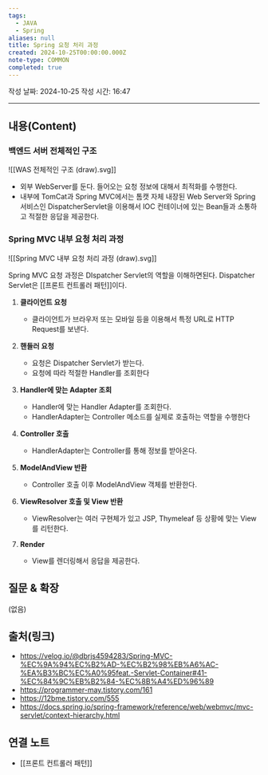 ```yaml
---
tags:
  - JAVA
  - Spring
aliases: null
title: Spring 요청 처리 과정
created: 2024-10-25T00:00:00.000Z
note-type: COMMON
completed: true
---
```

작성 날짜: 2024-10-25
작성 시간: 16:47


----
## 내용(Content)

### 백엔드 서버 전체적인 구조

![[WAS 전체적인 구조 (draw).svg]]

- 외부 WebServer를 둔다. 들어오는 요청 정보에 대해서 최적화를 수행한다.
- 내부에 TomCat과 Spring MVC에서는 톰캣 자체 내장된 Web Server와 Spring 서비스인 DispatcherServlet을 이용해서 IOC 컨테이너에 있는 Bean들과 소통하고 적절한 응답을 제공한다.

### Spring MVC 내부 요청 처리 과정

![[Spring MVC 내부 요청 처리 과정 (draw).svg]]

Spring MVC 요청 과정은 DIspatcher Servlet의 역할을 이해하면된다. Dispatcher Servlet은 [[프론트 컨트롤러 패턴]]이다.

1. **클라이언트 요청**
	- 클라이언트가 브라우저 또는 모바일 등을 이용해서 특정 URL로 HTTP Request를 보낸다.

2. **핸들러 요청**
	- 요청은 Dispatcher Servlet가 받는다.
	- 요청에 따라 적절한 Handler를 조회한다

3. **Handler에 맞는 Adapter 조회**
	- Handler에 맞는 Handler Adapter를 조회한다.
	- HandlerAdapter는 Controller 메소드를 실제로 호출하는 역할을 수행한다

4. **Controller 호출**
	- HandlerAdapter는 Controller를 통해 정보를 받아온다.


5. **ModelAndView 반환**
	- Controller 호출 이후 ModelAndView 객체를 반환한다.

6. **ViewResolver 호출 및 View 반환**
	- ViewResolver는 여러 구현체가 있고 JSP, Thymeleaf 등 상황에 맞는 View를 리턴한다.

7. **Render**
	- View를 렌더링해서 응답을 제공한다.


## 질문 & 확장

(없음)

## 출처(링크)

- https://velog.io/@dbrjs4594283/Spring-MVC-%EC%9A%94%EC%B2%AD-%EC%B2%98%EB%A6%AC-%EA%B3%BC%EC%A0%95feat.-Servlet-Container#41-%EC%84%9C%EB%B2%84-%EC%8B%A4%ED%96%89
- https://programmer-may.tistory.com/161
- https://12bme.tistory.com/555
- https://docs.spring.io/spring-framework/reference/web/webmvc/mvc-servlet/context-hierarchy.html

## 연결 노트

- [[프론트 컨트롤러 패턴]]







